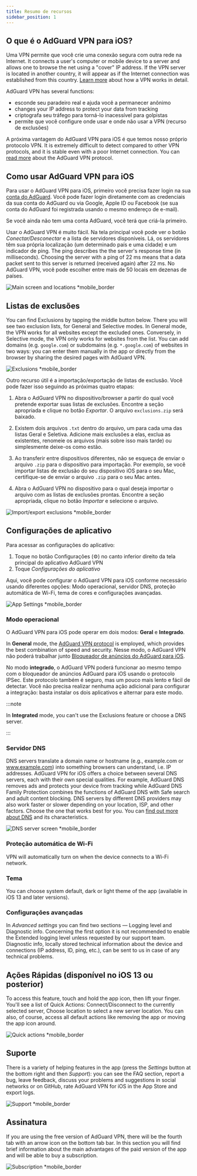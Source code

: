 ```yaml
---
title: Resumo de recursos
sidebar_position: 1
---
```


## O que é o AdGuard VPN para iOS?

Uma VPN permite que você crie uma conexão segura com outra rede na Internet. It connects a user's computer or mobile device to a server and allows one to browse the net using a "cover" IP address. If the VPN server is located in another country, it will appear as if the Internet connection was established from this country. [Learn more](/general/how-vpn-works) about how a VPN works in detail.

AdGuard VPN has several functions:

- esconde seu paradeiro real e ajuda você a permanecer anônimo
- changes your IP address to protect your data from tracking
- criptografa seu tráfego para torná-lo inacessível para golpistas
- permite que você configure onde usar e onde não usar a VPN (recurso de exclusões)

A próxima vantagem do AdGuard VPN para iOS é que temos nosso próprio protocolo VPN. It is extremely difficult to detect compared to other VPN protocols, and it is stable even with a poor Internet connection. You can [read more](/general/adguard-vpn-protocol) about the AdGuard VPN protocol.

## Como usar AdGuard VPN para iOS

Para usar o AdGuard VPN para iOS, primeiro você precisa fazer login na sua [conta do AdGuard](https://my.adguard.com/). Você pode fazer login diretamente com as credenciais da sua conta do AdGuard ou via Google, Apple ID ou Facebook (se sua conta do AdGuard foi registrada usando o mesmo endereço de e-mail).

Se você ainda não tem uma conta AdGuard, você terá que criá-la primeiro.

Usar o AdGuard VPN é muito fácil. Na tela principal você pode ver o botão *Conectar/Desconectar* e a lista de servidores disponíveis. Lá, os servidores têm sua própria localização (um determinado país e uma cidade) e um indicador de ping. The ping describes the the server's response time (in milliseconds). Choosing the server with a ping of 22 ms means that a data packet sent to this server is returned (received again) after 22 ms. No AdGuard VPN, você pode escolher entre mais de 50 locais em dezenas de países.

![Main screen and locations *mobile_border](https://cdn.adguardvpn.com/content/kb/vpn/ios/1.png?123)

## Listas de exclusões

You can find Exclusions by tapping the middle button below. There you will see two exclusion lists, for General and Selective modes. In General mode, the VPN works for all websites except the excluded ones. Conversely, in Selective mode, the VPN only works for websites from the list. You can add domains (e.g. `google.com`) or subdomains (e.g. `*.google.com`) of websites in two ways: you can enter them manually in the app or directly from the browser by sharing the desired pages with AdGuard VPN.

![Exclusions *mobile_border](https://cdn.adguardvpn.com/content/kb/vpn/ios/2.png?123)

Outro recurso útil é a importação/exportação de listas de exclusão. Você pode fazer isso seguindo as próximas quatro etapas:

1. Abra o AdGuard VPN no dispositivo/browser a partir do qual você pretende exportar suas listas de exclusões. Encontre a seção apropriada e clique no botão *Exportar*. O arquivo `exclusions.zip` será baixado.

2. Existem dois arquivos `.txt` dentro do arquivo, um para cada uma das listas Geral e Seletiva. Adicione mais exclusões a elas, exclua as existentes, renomeie os arquivos (mais sobre isso mais tarde) ou simplesmente deixe-os como estão.

3. Ao transferir entre dispositivos diferentes, não se esqueça de enviar o arquivo `.zip` para o dispositivo para importação. Por exemplo, se você importar listas de exclusão do seu dispositivo iOS para o seu Mac, certifique-se de enviar o arquivo `.zip` para o seu Mac antes.

4. Abra o AdGuard VPN no dispositivo para o qual deseja importar o arquivo com as listas de exclusões prontas. Encontre a seção apropriada, clique no botão *Importar* e selecione o arquivo.

![Import/export exclusions *mobile_border](https://cdn.adguardvpn.com/content/kb/vpn/ios/import-export-exclusions.png)

## Configurações de aplicativo

Para acessar as configurações do aplicativo:

1. Toque no botão Configurações (⚙) no canto inferior direito da tela principal do aplicativo AdGuard VPN
2. Toque *Configurações do aplicativo*

Aqui, você pode configurar o AdGuard VPN para iOS conforme necessário usando diferentes opções: Modo operacional, servidor DNS, proteção automática de Wi-Fi, tema de cores e configurações avançadas.

![App Settings *mobile_border](https://cdn.adguardvpn.com/content/kb/vpn/ios/app-settings.png)

### Modo operacional

O AdGuard VPN para iOS pode operar em dois modos: **Geral** e **Integrado**.

In **General** mode, the [AdGuard VPN protocol](/general/adguard-vpn-protocol) is employed, which provides the best combination of speed and security. Nesse modo, o AdGuard VPN não poderá trabalhar junto [Bloqueador de anúncios do AdGuard para iOS](https://adguard.com/kb/adguard-for-ios/overview/).

No modo **integrado**, o AdGuard VPN poderá funcionar ao mesmo tempo com o bloqueador de anúncios AdGuard para iOS usando o protocolo IPSec. Este protocolo também é seguro, mas um pouco mais lento e fácil de detectar. Você não precisa realizar nenhuma ação adicional para configurar a integração: basta instalar os dois aplicativos e alternar para este modo.

:::note

In **Integrated** mode, you can't use the Exclusions feature or choose a DNS server.

:::

### Servidor DNS

DNS servers translate a domain name or hostname (e.g., example.com or www.example.com) into something browsers can understand, i.e. IP addresses. AdGuard VPN for iOS offers a choice between several DNS servers, each with their own special qualities. For example, AdGuard DNS removes ads and protects your device from tracking while AdGuard DNS Family Protection combines the functions of AdGuard DNS with Safe search and adult content blocking. DNS servers by different DNS providers may also work faster or slower depending on your location, ISP, and other factors. Choose the one that works best for you. You can [find out more about DNS](https://adguard-dns.io/kb/general/dns-filtering/#what-is-dns) and its characteristics.

![DNS server screen *mobile_border](https://cdn.adguardvpn.com/content/kb/vpn/ios/dns-server.png)

### Proteção automática de Wi-Fi

VPN will automatically turn on when the device connects to a Wi-Fi network.

### Tema

You can choose system default, dark or light theme of the app (available in iOS 13 and later versions).

### Configurações avançadas

In *Advanced settings* you can find two sections — Logging level and Diagnostic info. Concerning the first option it is not recommended to enable the Extended logging level unless requested by our support team. Diagnostic info, locally stored technical information about the device and connections (IP address, ID, ping, etc.), can be sent to us in case of any technical problems.

## Ações Rápidas (disponível no iOS 13 ou posterior)

To access this feature, touch and hold the app icon, then lift your finger. You'll see a list of Quick Actions: Connect/Disconnect to the currently selected server, Choose location to select a new server location. You can also, of course, access all default actions like removing the app or moving the app icon around.

![Quick actions *mobile_border](https://cdn.adguardvpn.com/content/kb/vpn/ios/quick-actions.png)

## Suporte

There is a variety of helping features in the app (press the *Settings* button at the bottom right and then *Support*): you can see the FAQ section, report a bug, leave feedback, discuss your problems and suggestions in social networks or on GitHub, rate AdGuard VPN for iOS in the App Store and export logs.

![Support *mobile_border](https://cdn.adguardvpn.com/content/kb/vpn/ios/support.png)

## Assinatura

If you are using the free version of AdGuard VPN, there will be the fourth tab with an arrow icon on the bottom tab bar. In this section you will find brief information about the main advantages of the paid version of the app and will be able to buy a subscription.

![Subscription *mobile_border](https://cdn.adguardvpn.com/content/kb/vpn/ios/subscription_en.png)

